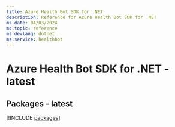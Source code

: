 ```yaml
---
title: Azure Health Bot SDK for .NET
description: Reference for Azure Health Bot SDK for .NET
ms.date: 04/03/2024
ms.topic: reference
ms.devlang: dotnet
ms.service: healthbot
---
```

# Azure Health Bot SDK for .NET - latest
## Packages - latest
[!INCLUDE [packages](health-bot-index.md)]